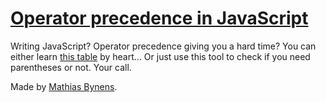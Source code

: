 # [Operator precedence in JavaScript](https://mothereff.in/operator-precedence)

Writing JavaScript? Operator precedence giving you a hard time? You can either learn [this table](https://developer.mozilla.org/en/JavaScript/Reference/Operators/Operator_Precedence) by heart… Or just use this tool to check if you need parentheses or not. Your call.

Made by [Mathias Bynens](https://mathiasbynens.be/).
